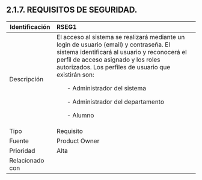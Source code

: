 ## **2.1.7.**        **REQUISITOS DE SEGURIDAD.**

| Identificación | RSEG1 |
| --- | :--- |
| Descripción | El acceso al sistema se realizará mediante un login de usuario (email) y contraseña. El sistema identificará al usuario y reconocerá el perfil de acceso asignado y los roles autorizados. Los perfiles de usuario que existirán son:<ul>- Administrador del sistema</ul><ul>- Administrador del departamento</ul><ul>- Alumno</ul> |
| Tipo | Requisito |
| Fuente | Product Owner |
| Prioridad | Alta |
| Relacionado con |  |

